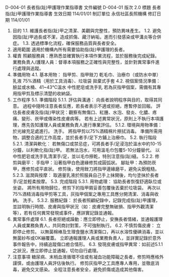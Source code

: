 D-004-01 長者指(趾)甲護理作業指導書
文件編號
D-004-01
版次
2.0
標題
長者指(趾)甲護理作業指導書
生效日期
114/01/01
制訂單位
永信社區長照機構
修訂日期
114/01/01
1. 目的
1.1. 維護長者指(趾)甲之清潔、美觀與完整性，預防異味產生。
1.2. 避免因指(趾)甲過長或不潔，造成抓傷、藏汙納垢，進而引發感染或甲溝炎等合併症。
1.3. 透過標準化流程，確保服務品質與長者安全。
2. 適用範圍
適用於機構內所有需要協助指(趾)甲護理的長者。
3. 權責
照顧服務員：應熟悉並確實執行本項作業流程，並於服務後完成紀錄。
業務負責人/護理人員：督導本項服務之正確性與完整性，並針對異常事件進行處理與追蹤。
4. 準備用物
4.1. 基本用物：
指甲剪、指甲銼刀
乾毛巾、治療巾（或防水中單）
乳液
75%酒精（用於工具消毒）、垃圾袋
拋棄式手套
4.2. 視個案情況準備：
臉盆或水桶、41~43℃溫水
中性肥皂或洗手乳
若為灰指甲個案，需備有其專用指甲剪及標示清楚的收納袋。
5. 工作程序
5.1. 準備階段
5.1.1. 評估與溝通：
向長者說明程序與目的，取得其同意。 過程中隨時注意長者反應，若長者表示不適或拒絕，應暫停並回報。
評估長者皮膚及指(趾)甲狀況：觀察有無傷口、紅腫、水泡、發炎、化膿、疼痛、變形、崁甲或傳染性皮膚病等。
若有上述異常狀況，原則上不執行本項護理，應先告知護理人員或業務負責人進行專業評估。
5.1.2. 環境與用物準備：
於光線充足處進行。
洗手。
將指甲剪以75%酒精棉片擦拭消毒。
準備所需用物，調整合適的工作高度，並於長者手/足下方鋪上治療巾。
5.2. 執行階段
5.2.1. 清潔與軟化：
若無傷口或禁忌症，可將長者手/足浸泡於溫水中約10-15分鐘，以利軟化指(趾)甲。
若無法泡水，可用溫毛巾包覆5-10分鐘替代。
以中性肥皂或洗手乳清潔手/足，並以毛巾擦乾，特別注意指(趾)縫。
5.2.2. 修剪與磨平：
手指甲：沿著指甲白色邊緣修剪成圓弧狀。
腳趾甲：為預防崁甲，應修剪成平直狀。
修剪後，使用銼刀將指甲邊緣磨平，避免尖銳粗糙。
5.2.3. 滋潤與按摩：
取適量乳液於照服員自己手上抹開後，均勻塗抹於長者手/足並輕柔按摩。
5.3. 完成階段
5.3.1. 用物處理：
協助長者恢復舒適臥位或坐姿。
將所有用物歸位，修剪下的指甲屑妥善包覆後丟棄於垃圾袋。
再次以75%酒精消毒指甲剪等工具，灰指甲個案之專用工具應分開清潔、消毒與收納。
洗手。
5.3.2. 服務紀錄：
於長者照顧紀錄中，記錄完成指(趾)甲護理，並註明執行時間、皮膚與指甲狀況（如：皮膚完整無破損、指甲外觀清潔等），若有任何異常發現或事件，應詳實記錄並通報。
6. 異常事件處理
6.1. 長者拒絕或躁動：應立即停止，安撫長者情緒，並通報護理人員或業務負責人，共同商討對策，不可強制執行。
6.2. 不慎剪傷皮膚：
立即停止修剪。
以無菌棉棒及生理食鹽水清潔傷口，再以水溶性優碘消毒，並以無菌紗布或OK繃覆蓋。
立即通報護理人員或業務負責人，並詳實記錄於意外事件報告中，持續追蹤傷口癒合情形。
6.3. 發現皮膚或指甲異常：如前述5.1.1之狀況，應立即停止並通報，切勿自行處理。
7. 注意事項
糖尿病、末梢血液循環不佳或有凝血功能障礙之長者，修剪時應格外謹慎，或由護理人員評估後執行。
修剪灰指甲之工具應專人專用，並徹底消毒，避免交叉感染。
全程注意長者安全，避免抓傷或造成其他傷害。